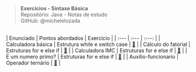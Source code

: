 > **Exercícios - Sintaxe Básica**     
> Repositório: Java - Notas de estudo  
> GitHub: @michelelozada
&nbsp;
     
&nbsp;  
| Enunciado | Pontos abordados | Exercício |
| :---      | :---             | :---:     |
| Calculadora básica  | Estrutura while e switch case | [:page_facing_up:](https://github.com/michelelozada/Java-Study-Notes/blob/main/files/exercicios/sintaxe-basica/calculadora.java) |
| Cálculo do fatorial  | Estruturas for e else if | [:page_facing_up:](https://github.com/michelelozada/Java-Study-Notes/blob/main/files/exercicios/sintaxe-basica/calculo-do-fatorial.java) |
| Calculadora IMC  | Estruturas for e else if | [:page_facing_up:](https://github.com/michelelozada/Java-Study-Notes/blob/main/files/exercicios/sintaxe-basica/calculadora-imc.java) |
| É um numero primo?  | Estruturas for e else if | [:page_facing_up:](https://github.com/michelelozada/Java-Study-Notes/blob/main/files/exercicios/sintaxe-basica/numero-primo.java) | 
| Auxílio-funcionario | Operador ternário |  [:page_facing_up:](https://github.com/michelelozada/Java-Study-Notes/blob/main/files/exercicios/sintaxe-basica/auxilio-funcionario.java) |
